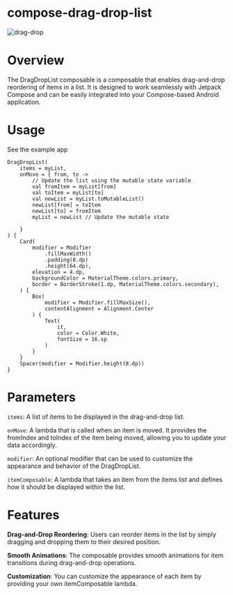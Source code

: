 # compose-drag-drop-list

![drag-drop](https://github.com/VincentVInsideApp/compose-drag-drop-list/assets/97438364/85ae269e-227c-43e1-b073-0182e08e54f2)


# Overview
The DragDropList composable is a composable that enables drag-and-drop reordering of items in a list. It is designed to work seamlessly with Jetpack Compose and can be easily integrated into your Compose-based Android application.

# Usage
See the example app

    DragDropList(
        items = myList,
        onMove = { from, to ->
            // Update the list using the mutable state variable
            val fromItem = myList[from]
            val toItem = myList[to]
            val newList = myList.toMutableList()
            newList[from] = toItem
            newList[to] = fromItem
            myList = newList // Update the mutable state

        }
    ) {
        Card(
            modifier = Modifier
                .fillMaxWidth()
                .padding(8.dp)
                .height(64.dp),
            elevation = 4.dp,
            backgroundColor = MaterialTheme.colors.primary,
            border = BorderStroke(1.dp, MaterialTheme.colors.secondary),
        ) {
            Box(
                modifier = Modifier.fillMaxSize(),
                contentAlignment = Alignment.Center
            ) {
                Text(
                    it,
                    color = Color.White,
                    fontSize = 16.sp
                )
            }
        }
        Spacer(modifier = Modifier.height(8.dp))
    }

# Parameters
```items```: A list of items to be displayed in the drag-and-drop list.

```onMove```: A lambda that is called when an item is moved. It provides the fromIndex and toIndex of the item being moved, allowing you to update your data accordingly.

```modifier```: An optional modifier that can be used to customize the appearance and behavior of the DragDropList.

```itemComposable```: A lambda that takes an item from the items list and defines how it should be displayed within the list.


# Features
<b>Drag-and-Drop Reordering</b>: Users can reorder items in the list by simply dragging and dropping them to their desired position.

<b>Smooth Animations</b>: The composable provides smooth animations for item transitions during drag-and-drop operations.

<b>Customization</b>: You can customize the appearance of each item by providing your own itemComposable lambda.
